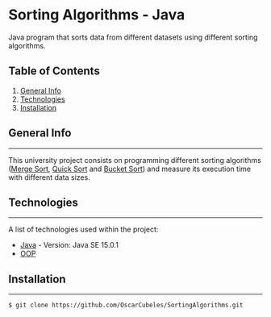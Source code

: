 # Sorting Algorithms - Java
Java program that sorts data from different datasets using different sorting algorithms.

## Table of Contents
1. [General Info](#general-info)
2. [Technologies](#technologies)
3. [Installation](#installation)

## General Info
***
This university project consists on programming different sorting algorithms ([Merge Sort](https://www.geeksforgeeks.org/merge-sort/), [Quick Sort](https://www.geeksforgeeks.org/quick-sort/) and [Bucket Sort](https://www.geeksforgeeks.org/bucket-sort-2/)) and measure its execution time with different data sizes.

## Technologies
***
A list of technologies used within the project:
* [Java](https://docs.oracle.com/javase/7/docs/technotes/guides/language/) - Version: Java SE 15.0.1
* [OOP](https://docs.oracle.com/javase/tutorial/java/concepts/) 

## Installation
***
```
$ git clone https://github.com/OscarCubeles/SortingAlgorithms.git
